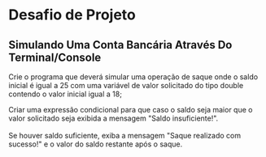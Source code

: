 # Desafio de Projeto
## Simulando Uma Conta Bancária Através Do Terminal/Console


Crie o programa que deverá simular uma operação de saque onde o saldo inicial é igual a 25 com uma variável de valor solicitado do tipo double contendo o valor inicial igual a 18;

Criar uma expressão condicional para que caso o saldo seja maior que o valor solicitado seja exibida a mensagem "Saldo insuficiente!". <br><br>
Se houver saldo suficiente, exiba a mensagem "Saque realizado com sucesso!" e o valor do saldo restante após o saque.
